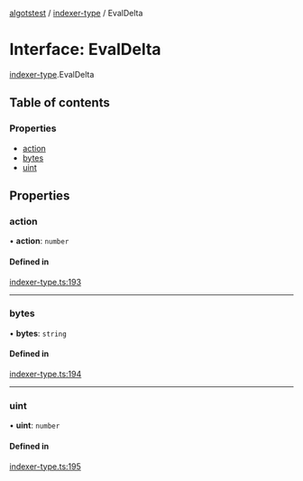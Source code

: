 [algotstest](../README.md) / [indexer-type](../modules/indexer_type.md) / EvalDelta

# Interface: EvalDelta

[indexer-type](../modules/indexer_type.md).EvalDelta

## Table of contents

### Properties

- [action](indexer_type.EvalDelta.md#action)
- [bytes](indexer_type.EvalDelta.md#bytes)
- [uint](indexer_type.EvalDelta.md#uint)

## Properties

### action

• **action**: `number`

#### Defined in

[indexer-type.ts:193](https://github.com/algorandfoundation/algokit-utils-ts/blob/4edaa90/src/indexer-type.ts#L193)

___

### bytes

• **bytes**: `string`

#### Defined in

[indexer-type.ts:194](https://github.com/algorandfoundation/algokit-utils-ts/blob/4edaa90/src/indexer-type.ts#L194)

___

### uint

• **uint**: `number`

#### Defined in

[indexer-type.ts:195](https://github.com/algorandfoundation/algokit-utils-ts/blob/4edaa90/src/indexer-type.ts#L195)
